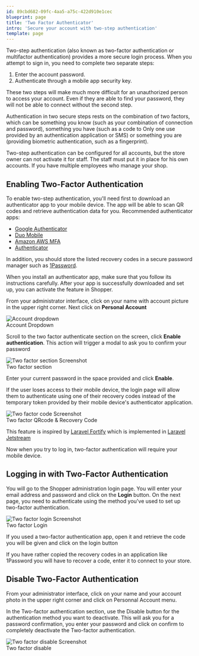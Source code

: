 ```yaml
---
id: 89cbd682-09fc-4aa5-a75c-422d910e1cec
blueprint: page
title: 'Two Factor Authenticator'
intro: 'Secure your account with two-step authentication'
template: page
---
```

Two-step authentication (also known as two-factor authentication or multifactor authentication) provides a more secure login process. When you attempt to sign in, you need to complete two separate steps:

1. Enter the account password.
2. Authenticate through a mobile app security key.

These two steps will make much more difficult for an unauthorized person to access your account. Even if they are able to find your password, they will not be able to connect without the second step.

Authentication in two secure steps rests on the combination of two factors, which can be something you know (such as your combination of connection and password), something you have (such as a code to Only one use provided by an authentication application or SMS) or something you are (providing biometric authentication, such as a fingerprint).

Two-step authentication can be configured for all accounts, but the store owner can not activate it for staff. The staff must put it in place for his own accounts. If you have multiple employees who manage your shop.

## Enabling Two-Factor Authentication

To enable two-step authentication, you'll need first to download an authenticator app to your mobile device. The app will be able to scan QR codes and retrieve authentication data for you. Recommended authenticator apps:

- [Google Authenticator](https://support.google.com/accounts/answer/1066447)
- [Duo Mobile](https://guide.duo.com/third-party-accounts)
- [Amazon AWS MFA](https://aws.amazon.com/iam/details/mfa)
- [Authenticator](https://www.microsoft.com/store/p/microsoft-authenticator/9nblgggzmcj6)

In addition, you should store the listed recovery codes in a secure password manager such as [1Password](https://1password.com).

When you install an authenticator app, make sure that you follow its instructions carefully. After your app is successfully downloaded and set up, you can activate the feature in Shopper.

From your administrator interface, click on your name with account picture in the upper right corner. Next click on **Personal Account** 

<div class="screenshot">
    <img src="/img/account-dropdown.png" alt="Account dropdown">
    <div class="caption">Account Dropdown</div>
</div>

Scroll to the two factor authenticate section on the screen, click **Enable authentication**. This action will trigger a modal to ask you to confirm your password

<div class="screenshot">
    <img src="/img/two-factor-section.png" alt="Two factor section Screenshot">
    <div class="caption">Two factor section</div>
</div>

Enter your current password in the space provided and click **Enable**.

If the user loses access to their mobile device, the login page will allow them to authenticate using one of their recovery codes instead of the temporary token provided by their mobile device's authenticator application.

<div class="screenshot">
    <img src="/img/two-factor-code.png" alt="Two factor code Screenshot">
    <div class="caption">Two factor QRcode & Recovery Code</div>
</div>

This feature is inspired by [Laravel Fortify](https://laravel.com/docs/9.x/fortify) which is implemented in [Laravel Jetstream](https://jetstream.laravel.com/2.x/introduction.html)

Now when you try to log in, two-factor authentication will require your mobile device.

## Logging in with Two-Factor Authentication

You will go to the Shopper administration login page. You will enter your email address and password and click on the **Login** button. On the next page, you need to authenticate using the method you've used to set up two-factor authentication.

<div class="screenshot">
    <img src="/img/auth-two-factor-authentication.png" alt="Two factor login Screenshot">
    <div class="caption">Two factor Login</div>
</div>

If you used a two-factor authentication app, open it and retrieve the code you will be given and click on the login button

If you have rather copied the recovery codes in an application like 1Password you will have to recover a code, enter it to connect to your store.

## Disable Two-Factor Authentication

From your administrator interface, click on your name and your account photo in the upper right corner and click on Personnal Account menu.

In the Two-factor authentication section, use the Disable button for the authentication method you want to deactivate. This will ask you for a password confirmation, you enter your password and click on confirm to completely deactivate the Two-factor authentication.

<div class="screenshot">
    <img src="/img/two-factor-disable.png" alt="Two factor disable Screenshot">
    <div class="caption">Two factor disable</div>
</div>